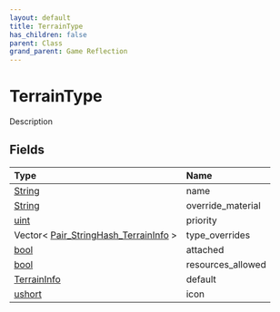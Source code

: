 ```yaml
---
layout: default
title: TerrainType
has_children: false
parent: Class
grand_parent: Game Reflection
---
```

# TerrainType
Description 

## Fields

| Type | Name |
|:-------------|:--------------|
| [String](/docs/game-reflection/components/string) | name |
| [String](/docs/game-reflection/components/string) | override_material |
| [uint](/docs/game-reflection/components/uint) | priority |
| Vector< [Pair_StringHash_TerrainInfo](/docs/game-reflection/classes/pair__string_hash__terrain_info) > | type_overrides |
| [bool](/docs/game-reflection/components/bool) | attached |
| [bool](/docs/game-reflection/components/bool) | resources_allowed |
| [TerrainInfo](/docs/game-reflection/classes/terrain_info) | default |
| [ushort](/docs/game-reflection/enums/ushort) | icon |

